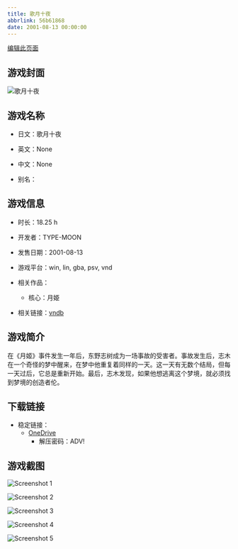 ```yaml
---
title: 歌月十夜
abbrlink: 56b61868
date: 2001-08-13 00:00:00
---
```

[编辑此页面](https://github.com/ACG-3/ADV3-source/blob/main/source/_posts/games/%E6%AD%8C%E6%9C%88%E5%8D%81%E5%A4%9C.md)

## 游戏封面

![歌月十夜](https://pan.timero.xyz/onedrive/img_lib_001/%E6%AD%8C%E6%9C%88%E5%8D%81%E5%A4%9C_cover.avif)


## 游戏名称

- 日文：歌月十夜
- 英文：None
- 中文：None

- 别名：


## 游戏信息

- 时长：18.25 h
- 开发者：TYPE-MOON
- 发售日期：2001-08-13
- 游戏平台：win, lin, gba, psv, vnd
- 相关作品：
   - 核心：月姫

- 相关链接：[vndb](https://vndb.org/v47)


## 游戏简介

在《月姬》事件发生一年后，东野志树成为一场事故的受害者。事故发生后，志木在一个奇怪的梦中醒来，在梦中他重复着同样的一天。这一天有无数个结局，但每一天过后，它总是重新开始。最后，志木发现，如果他想逃离这个梦境，就必须找到梦境的创造者伦。




## 下载链接

- 稳定链接：
    - [OneDrive](https://pan.timero.xyz/onedrive/adv_lib_001/%E6%AD%8C%E6%9C%88%E5%8D%81%E5%A4%9C)
        - 解压密码：ADV!



## 游戏截图


![Screenshot 1](https://pan.timero.xyz/onedrive/img_lib_001/%E6%AD%8C%E6%9C%88%E5%8D%81%E5%A4%9C_Screenshot_1.avif)

![Screenshot 2](https://pan.timero.xyz/onedrive/img_lib_001/%E6%AD%8C%E6%9C%88%E5%8D%81%E5%A4%9C_Screenshot_2.avif)

![Screenshot 3](https://pan.timero.xyz/onedrive/img_lib_001/%E6%AD%8C%E6%9C%88%E5%8D%81%E5%A4%9C_Screenshot_3.avif)

![Screenshot 4](https://pan.timero.xyz/onedrive/img_lib_001/%E6%AD%8C%E6%9C%88%E5%8D%81%E5%A4%9C_Screenshot_4.avif)

![Screenshot 5](https://pan.timero.xyz/onedrive/img_lib_001/%E6%AD%8C%E6%9C%88%E5%8D%81%E5%A4%9C_Screenshot_5.avif)

